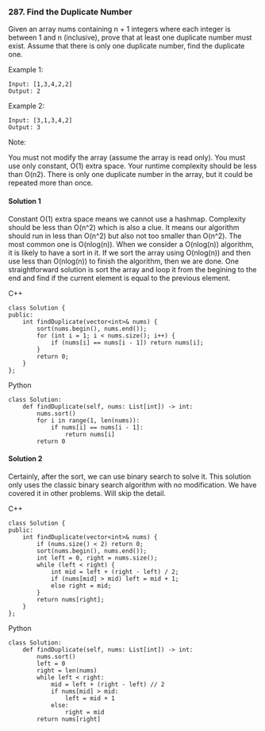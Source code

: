### 287\. Find the Duplicate Number

Given an array nums containing n + 1 integers where each integer is between 1 and n (inclusive), prove that at least one duplicate number must exist. Assume that there is only one duplicate number, find the duplicate one.

Example 1:
```
Input: [1,3,4,2,2]
Output: 2
```

Example 2:
```
Input: [3,1,3,4,2]
Output: 3
```

Note:

You must not modify the array (assume the array is read only).
You must use only constant, O(1) extra space.
Your runtime complexity should be less than O(n2).
There is only one duplicate number in the array, but it could be repeated more than once.

#### Solution 1

Constant O(1) extra space means we cannot use a hashmap. Complexity should be less
than O(n^2) which is also a clue. It means our algorithm should run in less than
O(n^2) but also not too smaller than O(n^2). The most common one is O(nlog(n)).
When we consider a O(nlog(n)) algorithm, it is likely to have a sort in it. If 
we sort the array using O(nlog(n)) and then use less than O(nlog(n)) to finish
the algorithm, then we are done. One straightforward solution is sort the array
and loop it from the begining to the end and find if the current element is equal
to the previous element.

C++

```
class Solution {
public:
    int findDuplicate(vector<int>& nums) {
        sort(nums.begin(), nums.end());
        for (int i = 1; i < nums.size(); i++) {
            if (nums[i] == nums[i - 1]) return nums[i];
        }
        return 0;
    }
};
```

Python

```
class Solution:
    def findDuplicate(self, nums: List[int]) -> int:
        nums.sort()
        for i in range(1, len(nums)):
            if nums[i] == nums[i - 1]:
                return nums[i]
        return 0
```

#### Solution 2

Certainly, after the sort, we can use binary search to solve it. This 
solution only uses the classic binary search algorithm with no modification.
We have covered it in other problems. Will skip the detail.

C++

```
class Solution {
public:
    int findDuplicate(vector<int>& nums) {
        if (nums.size() < 2) return 0;
        sort(nums.begin(), nums.end());
        int left = 0, right = nums.size();
        while (left < right) {
            int mid = left + (right - left) / 2;
            if (nums[mid] > mid) left = mid + 1;
            else right = mid;
        }
        return nums[right];
    }
};
```

Python

```
class Solution:
    def findDuplicate(self, nums: List[int]) -> int:
        nums.sort()
        left = 0
        right = len(nums)
        while left < right:
            mid = left + (right - left) // 2
            if nums[mid] > mid:
                left = mid + 1
            else:
                right = mid
        return nums[right]
```
